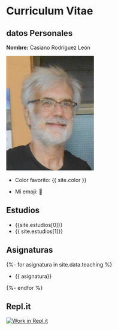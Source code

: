# Curriculum Vitae

## datos Personales

**Nombre:** Casiano Rodríguez León

![](images/casianorodriguezleon2.png)

* Color favorito: {{ site.color }}

* Mi emoji: :rocket:

## Estudios

* {{site.estudios[0]}}
* {{ site.estudios[1]}}

## Asignaturas

{%- for asignatura in site.data.teaching %}

* {{ asignatura}}

{%- endfor %}

## Repl.it

[![Work in Repl.it](https://classroom.github.com/assets/work-in-replit-14baed9a392b3a25080506f3b7b6d57f295ec2978f6f33ec97e36a161684cbe9.svg)](https://classroom.github.com/online_ide?assignment_repo_id=3511572&assignment_repo_type=AssignmentRepo)
